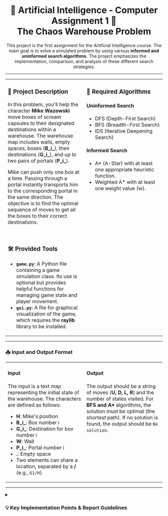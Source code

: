 <div align="center">
  <h1>
    🤖 Artificial Intelligence - Computer Assignment 1 🤖
    <br>
    The Chaos Warehouse Problem
  </h1>
  <p>
    This project is the first assignment for the Artificial Intelligence course. The main goal is to solve a simulated problem by using various <strong>informed and uninformed search algorithms</strong>. The project emphasizes the implementation, comparison, and analysis of these different search strategies.
  </p>
</div>

<hr>

<table>
  <tr>
    <td valign="top" width="50%">
      <h3>
        📖 Project Description
      </h3>
      <p>
        In this problem, you'll help the character <strong>Mike Wazowski</strong> move boxes of scream capsules to their designated destinations within a warehouse. The warehouse map includes walls, empty spaces, boxes (<strong>B_i_</strong>), their destinations (<strong>G_i_</strong>), and up to two pairs of portals (<strong>P_i_</strong>).
      </p>
      <p>
        Mike can push only one box at a time. Passing through a portal instantly transports him to the corresponding portal in the same direction. The objective is to find the optimal sequence of moves to get all the boxes to their correct destinations.
      </p>
      <br>
      <h3>
        🛠️ Provided Tools
      </h3>
      <ul>
        <li>
          <strong><code>game.py</code></strong>: A Python file containing a game simulation class. Its use is optional but provides helpful functions for managing game state and player movement.
        </li>
        <li>
          <strong><code>gui.py</code></strong>: A file for graphical visualization of the game, which requires the <strong>raylib</strong> library to be installed.
        </li>
      </ul>
    </td>
    <td valign="top" width="50%">
      <h3>
        🤖 Required Algorithms
      </h3>
      <h4>Uninformed Search</h4>
      <ul>
        <li>DFS (Depth-First Search)</li>
        <li>BFS (Breadth-First Search)</li>
        <li>IDS (Iterative Deepening Search)</li>
      </ul>
      <h4>Informed Search</h4>
      <ul>
        <li>A* (A-Star) with at least one appropriate heuristic function.</li>
        <li>Weighted A* with at least one weight value (w).</li>
      </ul>
    </td>
  </tr>
</table>

<hr>

### 📥 Input and Output Format

<table>
  <tr>
    <td valign="top" width="50%">
      <h4>Input</h4>
      The input is a text map representing the initial state of the warehouse. The characters are defined as follows:
      <ul>
        <li><strong>H</strong>: Mike's position</li>
        <li><strong>B_i_</strong>: Box number i</li>
        <li><strong>G_i_</strong>: Destination for box number i</li>
        <li><strong>W</strong>: Wall</li>
        <li><strong>P_i_</strong>: Portal number i</li>
        <li><strong>.</strong>: Empty space</li>
        <li>Two elements can share a location, separated by a <strong>/</strong> (e.g., <code>G1/H</code>).</li>
      </ul>
    </td>
    <td valign="top" width="50%">
      <h4>Output</h4>
      <p>
        The output should be a string of moves (<strong>U, D, L, R</strong>) and the number of states visited. For <strong>BFS and A*</strong> algorithms, the solution must be optimal (the shortest path). If no solution is found, the output should be <code>No solution</code>.
      </p>
    </td>
  </tr>
</table>

<hr>

<details>
  <summary>
    <h3>💡 Key Implementation Points & Report Guidelines</h3>
  </summary>
  <ul>
    <li>
      <strong>State Definition</strong>: Implement an efficient definition for a "state" that is more optimized than a simple representation of the entire map at each moment.
    </li>
    <li>
      <strong>Heuristics</strong>: For the A* algorithm, design and analyze at least two suitable heuristic functions. These can be improved versions of the Manhattan distance and should be analyzed for <strong>admissibility and consistency</strong>.
    </li>
    <li>
      <strong>Report</strong>: Submit a comprehensive report that includes an analysis of the algorithms, a comparison of the heuristics, and tables showing results like execution time and the number of states visited.
    </li>
  </ul>
</details>
